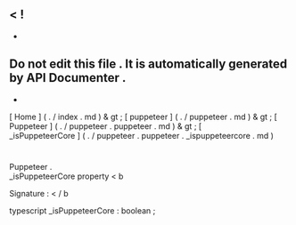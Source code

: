 <
!
-
-
Do
not
edit
this
file
.
It
is
automatically
generated
by
API
Documenter
.
-
-
>
[
Home
]
(
.
/
index
.
md
)
&
gt
;
[
puppeteer
]
(
.
/
puppeteer
.
md
)
&
gt
;
[
Puppeteer
]
(
.
/
puppeteer
.
puppeteer
.
md
)
&
gt
;
[
\
_isPuppeteerCore
]
(
.
/
puppeteer
.
puppeteer
.
_ispuppeteercore
.
md
)
#
#
Puppeteer
.
\
_isPuppeteerCore
property
<
b
>
Signature
:
<
/
b
>
typescript
_isPuppeteerCore
:
boolean
;
